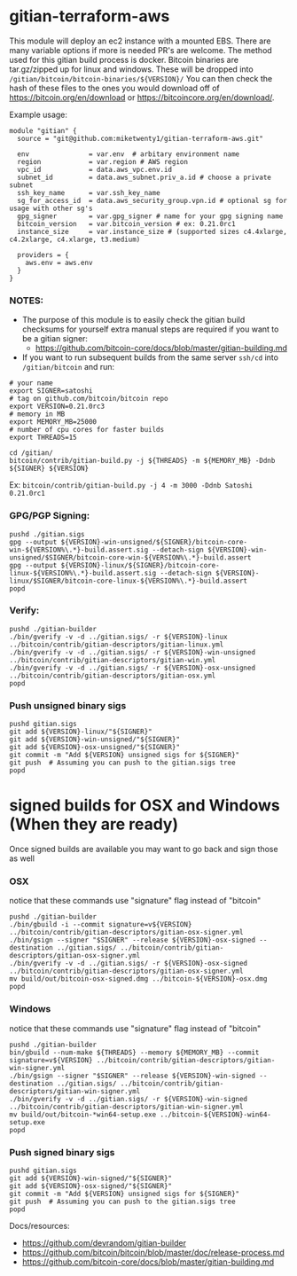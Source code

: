 # gitian-terraform-aws

This module will deploy an ec2 instance with a mounted EBS. There are many variable options if more is needed PR's are welcome.
The method used for this gitian build process is docker. Bitcoin binaries are tar.gz/zipped up for linux and windows. These will be dropped into `/gitian/bitcoin/bitcoin-binaries/${VERSION}/`
You can then check the hash of these files to the ones you would download off of https://bitcoin.org/en/download or https://bitcoincore.org/en/download/.

Example usage:
```
module "gitian" {
  source = "git@github.com:miketwenty1/gitian-terraform-aws.git"

  env               = var.env  # arbitary environment name
  region            = var.region # AWS region
  vpc_id            = data.aws_vpc.env.id 
  subnet_id         = data.aws_subnet.priv_a.id # choose a private subnet
  ssh_key_name      = var.ssh_key_name
  sg_for_access_id  = data.aws_security_group.vpn.id # optional sg for usage with other sg's
  gpg_signer        = var.gpg_signer # name for your gpg signing name
  bitcoin_version   = var.bitcoin_version # ex: 0.21.0rc1
  instance_size     = var.instance_size # (supported sizes c4.4xlarge, c4.2xlarge, c4.xlarge, t3.medium)

  providers = {
    aws.env = aws.env
  }
}
```

### NOTES:
- The purpose of this module is to easily check the gitian build checksums for yourself extra manual steps are required if you want to be a gitian signer:
  - https://github.com/bitcoin-core/docs/blob/master/gitian-building.md
- If you want to run subsequent builds from the same server `ssh/cd` into `/gitian/bitcoin` and run:
```
# your name
export SIGNER=satoshi 
# tag on github.com/bitcoin/bitcoin repo
export VERSION=0.21.0rc3 
# memory in MB
export MEMORY_MB=25000 
# number of cpu cores for faster builds
export THREADS=15 

cd /gitian/
bitcoin/contrib/gitian-build.py -j ${THREADS} -m ${MEMORY_MB} -Ddnb ${SIGNER} ${VERSION}
```
Ex: `bitcoin/contrib/gitian-build.py -j 4 -m 3000 -Ddnb Satoshi 0.21.0rc1`

### GPG/PGP Signing:
```
pushd ./gitian.sigs
gpg --output ${VERSION}-win-unsigned/${SIGNER}/bitcoin-core-win-${VERSION%\.*}-build.assert.sig --detach-sign ${VERSION}-win-unsigned/$SIGNER/bitcoin-core-win-${VERSION%\.*}-build.assert
gpg --output ${VERSION}-linux/${SIGNER}/bitcoin-core-linux-${VERSION%\.*}-build.assert.sig --detach-sign ${VERSION}-linux/$SIGNER/bitcoin-core-linux-${VERSION%\.*}-build.assert
popd
```

### Verify:
```
pushd ./gitian-builder
./bin/gverify -v -d ../gitian.sigs/ -r ${VERSION}-linux ../bitcoin/contrib/gitian-descriptors/gitian-linux.yml
./bin/gverify -v -d ../gitian.sigs/ -r ${VERSION}-win-unsigned ../bitcoin/contrib/gitian-descriptors/gitian-win.yml
./bin/gverify -v -d ../gitian.sigs/ -r ${VERSION}-osx-unsigned ../bitcoin/contrib/gitian-descriptors/gitian-osx.yml
popd
```
### Push unsigned binary sigs
```
pushd gitian.sigs
git add ${VERSION}-linux/"${SIGNER}"
git add ${VERSION}-win-unsigned/"${SIGNER}"
git add ${VERSION}-osx-unsigned/"${SIGNER}"
git commit -m "Add ${VERSION} unsigned sigs for ${SIGNER}"
git push  # Assuming you can push to the gitian.sigs tree
popd
```
# signed builds for OSX and Windows (When they are ready)
Once signed builds are available you may want to go back and sign those as well
### OSX
notice that these commands use "signature" flag instead of "bitcoin"
```
pushd ./gitian-builder
./bin/gbuild -i --commit signature=v${VERSION} ../bitcoin/contrib/gitian-descriptors/gitian-osx-signer.yml
./bin/gsign --signer "$SIGNER" --release ${VERSION}-osx-signed --destination ../gitian.sigs/ ../bitcoin/contrib/gitian-descriptors/gitian-osx-signer.yml
./bin/gverify -v -d ../gitian.sigs/ -r ${VERSION}-osx-signed ../bitcoin/contrib/gitian-descriptors/gitian-osx-signer.yml
mv build/out/bitcoin-osx-signed.dmg ../bitcoin-${VERSION}-osx.dmg
popd
```
### Windows
notice that these commands use "signature" flag instead of "bitcoin"
```
pushd ./gitian-builder
bin/gbuild --num-make ${THREADS} --memory ${MEMORY_MB} --commit signature=v${VERSION} ../bitcoin/contrib/gitian-descriptors/gitian-win-signer.yml
./bin/gsign --signer "$SIGNER" --release ${VERSION}-win-signed --destination ../gitian.sigs/ ../bitcoin/contrib/gitian-descriptors/gitian-win-signer.yml
./bin/gverify -v -d ../gitian.sigs/ -r ${VERSION}-win-signed ../bitcoin/contrib/gitian-descriptors/gitian-win-signer.yml
mv build/out/bitcoin-*win64-setup.exe ../bitcoin-${VERSION}-win64-setup.exe
popd
```
### Push signed binary sigs
```
pushd gitian.sigs
git add ${VERSION}-win-signed/"${SIGNER}"
git add ${VERSION}-osx-signed/"${SIGNER}"
git commit -m "Add ${VERSION} unsigned sigs for ${SIGNER}"
git push  # Assuming you can push to the gitian.sigs tree
popd
```


Docs/resources:
- https://github.com/devrandom/gitian-builder
- https://github.com/bitcoin/bitcoin/blob/master/doc/release-process.md
- https://github.com/bitcoin-core/docs/blob/master/gitian-building.md
